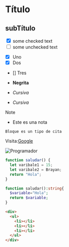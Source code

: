# Título

## subTítulo


<input type="checkbox" checked> some checked text  
<input type="checkbox"> some unchecked text  

- [x] Uno
- [x] Dos
- [] Tres

- **Negrita**
- _Cursiva_
- _Cursiva_

> [!NOTE]
> - Este es una nota


```
Bloque es un tipo de cita
```
Visita:[Google](http://www.google.com)

![Programador](https://github.githubassets.com/assets/GitHub-Mark-ea2971cee799.png)

```js
function saludar() {
  let varibale1 = 15;
  let varibale2 = Brayan;
  return "Hola";
}
```

```php
function saludar():string{
  $variable="Hola";
  return $variable;
}
```

```html
<div>
  <ul>
    <li></li>
    <li></li>
    <li></li>
  </ul>
</div>
```
